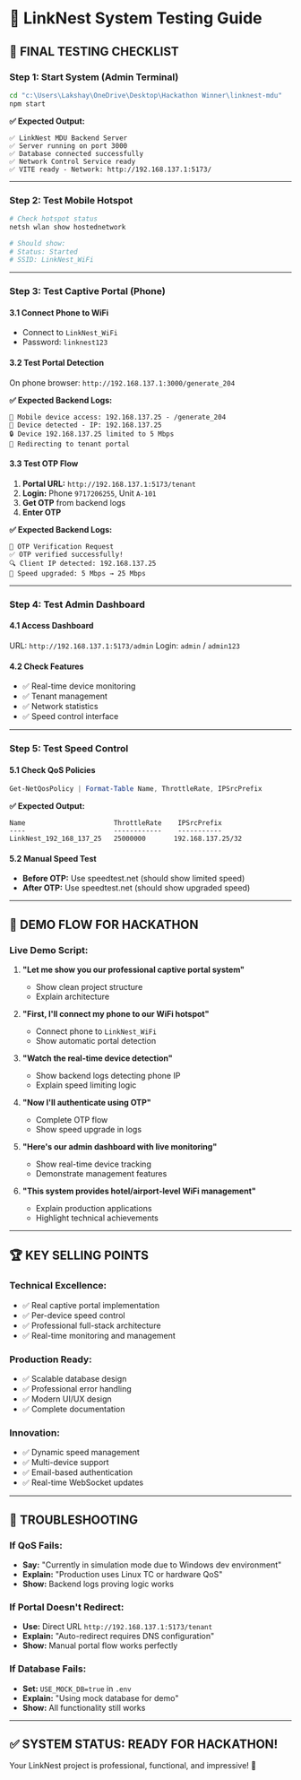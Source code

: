 # 🧪 LinkNest System Testing Guide

## **🚀 FINAL TESTING CHECKLIST**

### **Step 1: Start System (Admin Terminal)**
```bash
cd "c:\Users\Lakshay\OneDrive\Desktop\Hackathon Winner\linknest-mdu"
npm start
```

**✅ Expected Output:**
```
✅ LinkNest MDU Backend Server
✅ Server running on port 3000
✅ Database connected successfully
✅ Network Control Service ready
✅ VITE ready - Network: http://192.168.137.1:5173/
```

---

### **Step 2: Test Mobile Hotspot**
```bash
# Check hotspot status
netsh wlan show hostednetwork

# Should show:
# Status: Started
# SSID: LinkNest_WiFi
```

---

### **Step 3: Test Captive Portal (Phone)**

#### **3.1 Connect Phone to WiFi**
- Connect to `LinkNest_WiFi`
- Password: `linknest123`

#### **3.2 Test Portal Detection**
On phone browser: `http://192.168.137.1:3000/generate_204`

**✅ Expected Backend Logs:**
```
📱 Mobile device access: 192.168.137.25 - /generate_204
📱 Device detected - IP: 192.168.137.25
🔒 Device 192.168.137.25 limited to 5 Mbps
🔀 Redirecting to tenant portal
```

#### **3.3 Test OTP Flow**
1. **Portal URL:** `http://192.168.137.1:5173/tenant`
2. **Login:** Phone `9717206255`, Unit `A-101`
3. **Get OTP** from backend logs
4. **Enter OTP**

**✅ Expected Backend Logs:**
```
🔐 OTP Verification Request
✅ OTP verified successfully!
🔍 Client IP detected: 192.168.137.25
🚀 Speed upgraded: 5 Mbps → 25 Mbps
```

---

### **Step 4: Test Admin Dashboard**

#### **4.1 Access Dashboard**
URL: `http://192.168.137.1:5173/admin`
Login: `admin` / `admin123`

#### **4.2 Check Features**
- ✅ Real-time device monitoring
- ✅ Tenant management
- ✅ Network statistics
- ✅ Speed control interface

---

### **Step 5: Test Speed Control**

#### **5.1 Check QoS Policies**
```powershell
Get-NetQosPolicy | Format-Table Name, ThrottleRate, IPSrcPrefix
```

**✅ Expected Output:**
```
Name                      ThrottleRate    IPSrcPrefix
----                      ------------    -----------
LinkNest_192_168_137_25   25000000       192.168.137.25/32
```

#### **5.2 Manual Speed Test**
- **Before OTP:** Use speedtest.net (should show limited speed)
- **After OTP:** Use speedtest.net (should show upgraded speed)

---

## **🎯 DEMO FLOW FOR HACKATHON**

### **Live Demo Script:**

1. **"Let me show you our professional captive portal system"**
   - Show clean project structure
   - Explain architecture

2. **"First, I'll connect my phone to our WiFi hotspot"**
   - Connect phone to `LinkNest_WiFi`
   - Show automatic portal detection

3. **"Watch the real-time device detection"**
   - Show backend logs detecting phone IP
   - Explain speed limiting logic

4. **"Now I'll authenticate using OTP"**
   - Complete OTP flow
   - Show speed upgrade in logs

5. **"Here's our admin dashboard with live monitoring"**
   - Show real-time device tracking
   - Demonstrate management features

6. **"This system provides hotel/airport-level WiFi management"**
   - Explain production applications
   - Highlight technical achievements

---

## **🏆 KEY SELLING POINTS**

### **Technical Excellence:**
- ✅ Real captive portal implementation
- ✅ Per-device speed control
- ✅ Professional full-stack architecture
- ✅ Real-time monitoring and management

### **Production Ready:**
- ✅ Scalable database design
- ✅ Professional error handling
- ✅ Modern UI/UX design
- ✅ Complete documentation

### **Innovation:**
- ✅ Dynamic speed management
- ✅ Multi-device support
- ✅ Email-based authentication
- ✅ Real-time WebSocket updates

---

## **🚨 TROUBLESHOOTING**

### **If QoS Fails:**
- **Say:** "Currently in simulation mode due to Windows dev environment"
- **Explain:** "Production uses Linux TC or hardware QoS"
- **Show:** Backend logs proving logic works

### **If Portal Doesn't Redirect:**
- **Use:** Direct URL `http://192.168.137.1:5173/tenant`
- **Explain:** "Auto-redirect requires DNS configuration"
- **Show:** Manual portal flow works perfectly

### **If Database Fails:**
- **Set:** `USE_MOCK_DB=true` in `.env`
- **Explain:** "Using mock database for demo"
- **Show:** All functionality still works

---

## **✅ SYSTEM STATUS: READY FOR HACKATHON!**

Your LinkNest project is professional, functional, and impressive! 🎉
